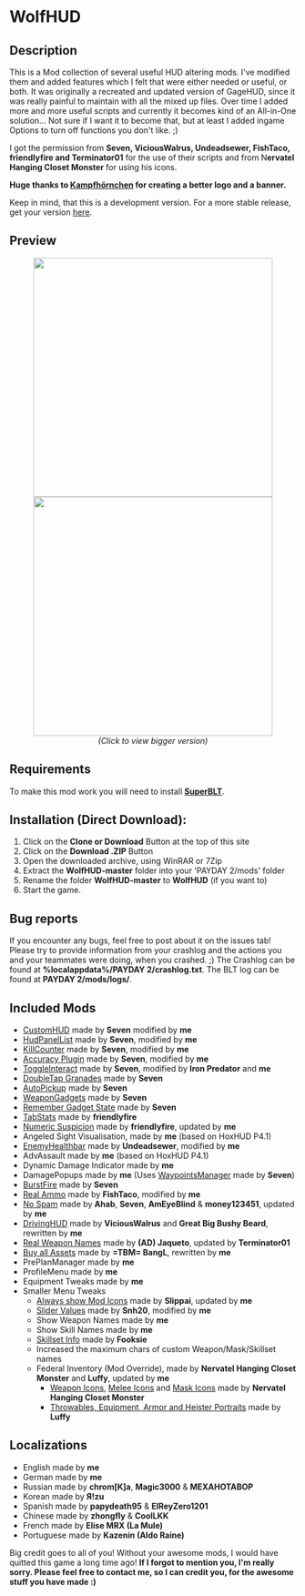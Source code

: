 # WolfHUD

## Description

This is a Mod collection of several useful HUD altering mods.
I've modified them and added features which I felt that were either needed or useful, or both.
It was originally a recreated and updated version of GageHUD, since it was really painful to maintain with all the mixed up files.
Over time I added more and more useful scripts and currently it becomes kind of an All-in-One solution...
Not sure if I want it to become that, but at least I added ingame Options to turn off functions you don't like. ;)

I got the permission from **Seven, ViciousWalrus, Undeadsewer, FishTaco, friendIyfire and Terminator01** for the use of their scripts and from N**ervatel Hanging Closet Monster** for using his icons.

**Huge thanks to [Kampfhörnchen](http://modworkshop.net/member.php?action=profile&uid=19364) for creating a better logo and a banner.**

Keep in mind, that this is a development version. For a more stable release, get your version [here](http://paydaymods.com/mods/298/wolfhud).

## Preview

<p align="center">
  <img src="https://steamuserimages-a.akamaihd.net/ugc/854969953755539277/B5C2A25B31A0E79F7B63AF8255B28BA43C871AC9/" width="420"/>
  <img src="https://steamuserimages-a.akamaihd.net/ugc/854969953755539435/C7940C6D6D2CA7DAB415805B325C3D6DB3D67114/" width="420"/><br>
  <i>(Click to view bigger version)</i>
</p>

## Requirements


To make this mod work you will need to install __[SuperBLT](https://superblt.znix.xyz)__.

## Installation (Direct Download):

1. Click on the **Clone or Download** Button at the top of this site
2. Click on the **Download .ZIP** Button
3. Open the downloaded archive, using WinRAR or 7Zip
4. Extract the **WolfHUD-master** folder into your 'PAYDAY 2/mods' folder
5. Rename the folder **WolfHUD-master** to **WolfHUD** (if you want to)
6. Start the game.


## Bug reports

If you encounter any bugs, feel free to post about it on the issues tab!
Please try to provide information from your crashlog and the actions you and your teammates were doing, when you crashed. ;)
The Crashlog can be found at **%localappdata%/PAYDAY 2/crashlog.txt**.
The BLT log can be found at **PAYDAY 2/mods/logs/**.

## Included Mods

* [CustomHUD](https://bitbucket.org/pjal3urb/customhud/src) made by **Seven** modified by **me**
* [HudPanelList](https://bitbucket.org/pjal3urb/hudlist/src/) made by **Seven**, modified by **me**
* [KillCounter](https://bitbucket.org/pjal3urb/customhud/src) made by **Seven**, modified by **me**
* [Accuracy Plugin](https://bitbucket.org/pjal3urb/customhud/src) made by **Seven**, modified by **me**
* [ToggleInteract](https://bitbucket.org/pjal3urb/toggleinteract/src) made by **Seven**, modified by **Iron Predator** and **me**
* [DoubleTap Granades](https://bitbucket.org/pjal3urb/doubletapgrenades/src) made by **Seven**
* [AutoPickup](https://bitbucket.org/pjal3urb/autopickup/src) made by **Seven**
* [WeaponGadgets](https://bitbucket.org/pjal3urb/gadgets) made by **Seven**
* [Remember Gadget State](https://bitbucket.org/pjal3urb/persistentgadgets/src) made by **Seven**
* [TabStats](https://steamcommunity.com/app/218620/discussions/15/618463738399320805/) made by **friendIyfire**
* [Numeric Suspicion](https://github.com/cjur3/GageHud) made by **friendIyfire**, updated by **me**
* Angeled Sight Visualisation, made by **me** (based on HoxHUD P4.1)
* [EnemyHealthbar](https://modworkshop.net/mydownloads.php?action=view_down&did=15157) made by **Undeadsewer**, modified by **me**
* AdvAssault made by **me** (based on HoxHUD P4.1)
* Dynamic Damage Indicator made by **me**
* DamagePopups made by **me** (Uses [WaypointsManager](https://bitbucket.org/pjal3urb/waypoints) made by **Seven**)
* [BurstFire](https://bitbucket.org/pjal3urb/burstfire/src) made by **Seven**
* [Real Ammo](https://modworkshop.net/mydownloads.php?action=view_down&did=15108) made by **FishTaco**, modified by **me**
* [No Spam](http://steamcommunity.com/app/218620/discussions/15/618457398976607330/) made by **Ahab**, **Seven**, **AmEyeBlind** & **money123451**, updated by **me**
* [DrivingHUD](https://modworkshop.net/mydownloads.php?action=view_down&did=12982) made by **ViciousWalrus** and **Great Big Bushy Beard**, rewritten by **me**
* [Real Weapon Names](http://modworkshop.net/mydownloads.php?action=view_down&did=15433) made by **(AD) Jaqueto**, updated by **Terminator01**
* [Buy all Assets](http://steamcommunity.com/app/218620/discussions/15/618458030689719683/) made by **=TBM= BangL**, rewritten by **me**
* PrePlanManager made by **me**
* ProfileMenu made by **me**
* Equipment Tweaks made by **me**
* Smaller Menu Tweaks
  * [Always show Mod Icons](http://modworkshop.net/mydownloads.php?action=view_down&did=13975) made by **Slippai**, updated by **me**
  * [Slider Values](http://modworkshop.net/mydownloads.php?action=view_down&did=14800) made by **Snh20**, modified by **me**
  * Show Weapon Names made by **me**
  * Show Skill Names made by **me**
  * [Skillset Info](http://modworkshop.net/mydownloads.php?action=view_down&did=15294) made by **Fooksie**
  * Increased the maximum chars of custom Weapon/Mask/Skillset names
  * Federal Inventory (Mod Override), made by **Nervatel Hanging Closet Monster** and **Luffy**, updated by **me**
    * [Weapon Icons](https://modworkshop.net/mydownloads.php?action=view_down&did=14240), [Melee Icons](http://modworkshop.net/mydownloads.php?action=view_down&did=13910) and [Mask Icons](http://modworkshop.net/mydownloads.php?action=view_down&did=13911) made by **Nervatel Hanging Closet Monster**
    * [Throwables, Equipment, Armor and Heister Portraits](http://modworkshop.net/mydownloads.php?action=view_down&did=13916) made by **Luffy**

## Localizations

* English made by **me**
* German made by **me**
* Russian made by **chrom[K]a**, **Magic3000** & **MEXAHOTABOP**
* Korean made by **Я!zu**
* Spanish made by **papydeath95** & **ElReyZero1201**
* Chinese made by **zhongfly** & **CoolLKK**
* French made by **Elise MRX (La Mule)**
* Portuguese made by **Kazenin (Aldo Raine)**

Big credit goes to all of you!
Without your awesome mods, I would have quitted this game a long time ago!
**If I forgot to mention you, I'm really sorry.
Please feel free to contact me, so I can credit you, for the awesome stuff you have made :)**
